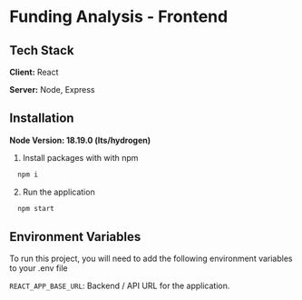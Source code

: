 # Funding Analysis - Frontend


## Tech Stack

**Client:** React

**Server:** Node, Express


## Installation

**Node Version: 18.19.0 (lts/hydrogen)**

1. Install packages with with npm

```bash
  npm i
```

2. Run the application

```bash
  npm start
```


## Environment Variables

To run this project, you will need to add the following environment variables to your .env file

`REACT_APP_BASE_URL`: Backend / API URL for the application.